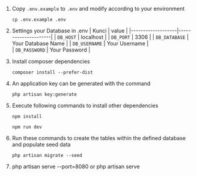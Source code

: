 1. Copy `.env.example` to `.env` and modify according to your environment
    ```
    cp .env.example .env
    ```
2. Settings your Database in .env
   | Kunci | value |
   |-------------------|---------------------|
   | `DB_HOST` | localhost |
   | `DB_PORT` | 3306 |
   | `DB_DATABASE` | Your Database Name |
   | `DB_USERNAME` | Your Username |  
   | `DB_PASSWORD` | Your Password |

3. Install composer dependencies
    ```
    composer install --prefer-dist
    ```
4. An application key can be generated with the command
    ```
    php artisan key:generate
    ```
5. Execute following commands to install other dependencies
    ```
    npm install
    ```
    ```
    npm run dev
    ```
6. Run these commands to create the tables within the defined database and populate seed data

    ```
    php artisan migrate --seed
    ```

7. php artisan serve --port=8080 or php artisan serve
